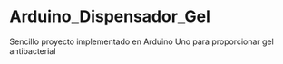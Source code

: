 # Arduino_Dispensador_Gel
Sencillo proyecto implementado en Arduino Uno para proporcionar gel antibacterial 
